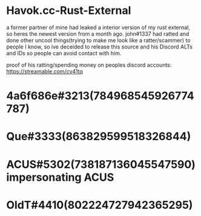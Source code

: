 # Havok.cc-Rust-External
a former partner of mine had leaked a interior version of my rust external, so heres the newest version from a month ago.
john#1337 had ratted and done other uncool things(trying to make me look like a ratter/scammer) to people I know, so ive deceided to release this source and his Discord ALTs and IDs so people can avoid contact with him.

proof of his ratting/spending money on peoples discord accounts:
https://streamable.com/cv41tq

# 4a6f686e#3213(784968545926774787)
# Que#3333(863829599518326844)
# ACUS#5302(738187136045547590) impersonating ACUS
# OldT#4410(802224727942365295)

